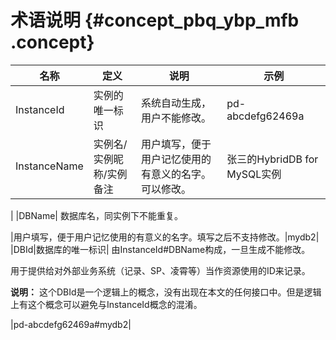 # 术语说明 {#concept_pbq_ybp_mfb .concept}

|名称|定义|说明|示例|
|--|--|--|--|
|InstanceId|实例的唯一标识|系统自动生成，用户不能修改。|pd-abcdefg62469a|
|InstanceName|实例名/实例昵称/实例备注|用户填写，便于用户记忆使用的有意义的名字。可以修改。| 张三的HybridDB for MySQL实例

 |
|DBName| 数据库名，同实例下不能重复。

 |用户填写，便于用户记忆使用的有意义的名字。填写之后不支持修改。|mydb2|
|DBId|数据库的唯一标识| 由InstanceId\#DBName构成，一旦生成不能修改。

 用于提供给对外部业务系统（记录、SP、凌霄等）当作资源使用的ID来记录。

 **说明：** 这个DBId是一个逻辑上的概念，没有出现在本文的任何接口中。但是逻辑上有这个概念可以避免与InstanceId概念的混淆。

 |pd-abcdefg62469a\#mydb2|


